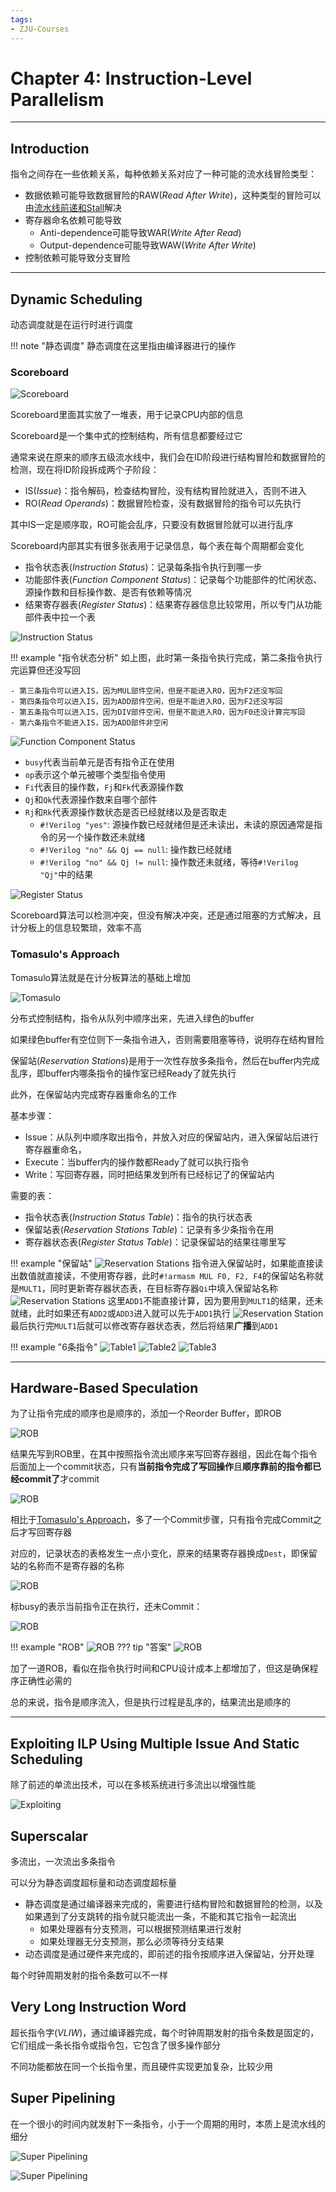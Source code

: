```yaml
---
tags:
- ZJU-Courses
---
```


# Chapter 4: Instruction-Level Parallelism

---

## Introduction

指令之间存在一些依赖关系，每种依赖关系对应了一种可能的流水线冒险类型：

- 数据依赖可能导致数据冒险的RAW(*Read After Write*)，这种类型的冒险可以由[流水线前递和Stall](../Chapter2/Chapter2.md)解决
- 寄存器命名依赖可能导致
    - Anti-dependence可能导致WAR(*Write After Read*)
    - Output-dependence可能导致WAW(*Write After Write*)
- 控制依赖可能导致分支冒险

---

## Dynamic Scheduling

动态调度就是在运行时进行调度

!!! note "静态调度"
    静态调度在这里指由编译器进行的操作

### Scoreboard

![Scoreboard](assets/Scoreboard.png)

Scoreboard里面其实放了一堆表，用于记录CPU内部的信息

Scoreboard是一个集中式的控制结构，所有信息都要经过它

通常来说在原来的顺序五级流水线中，我们会在ID阶段进行结构冒险和数据冒险的检测，现在将ID阶段拆成两个子阶段：

- IS(*Issue*)：指令解码，检查结构冒险，没有结构冒险就进入，否则不进入
- RO(*Read Operands*)：数据冒险检查，没有数据冒险的指令可以先执行

其中IS一定是顺序取，RO可能会乱序，只要没有数据冒险就可以进行乱序

Scoreboard内部其实有很多张表用于记录信息，每个表在每个周期都会变化

- 指令状态表(*Instruction Status*)：记录每条指令执行到哪一步
- 功能部件表(*Function Component Status*)：记录每个功能部件的忙闲状态、源操作数和目标操作数、是否有依赖等情况
- 结果寄存器表(*Register Status*)：结果寄存器信息比较常用，所以专门从功能部件表中拉一个表

![Instruction Status](assets/InstructionStatus.png)

!!! example "指令状态分析"
    如上图，此时第一条指令执行完成，第二条指令执行完运算但还没写回

    - 第三条指令可以进入IS，因为MUL部件空闲，但是不能进入RO，因为F2还没写回
    - 第四条指令可以进入IS，因为ADD部件空闲，但是不能进入RO，因为F2还没写回
    - 第五条指令可以进入IS，因为DIV部件空闲，但是不能进入RO，因为F0还没计算完写回
    - 第六条指令不能进入IS，因为ADD部件非空闲

![Function Component Status](assets/FunctionComponentStatus.png)

- `busy`代表当前单元是否有指令正在使用
- `op`表示这个单元被哪个类型指令使用
- `Fi`代表目的操作数，`Fj`和`Fk`代表源操作数
- `Qj`和`Qk`代表源操作数来自哪个部件
- `Rj`和`Rk`代表源操作数状态是否已经就绪以及是否取走
    - `#!Verilog "yes"`: 源操作数已经就绪但是还未读出，未读的原因通常是指令的另一个操作数还未就绪
    - `#!Verilog "no" && Qj == null`: 操作数已经就绪
    - `#!Verilog "no" && Qj != null`: 操作数还未就绪，等待`#!Verilog "Qj"`中的结果

![Register Status](assets/RegisterStatus.png)

Scoreboard算法可以检测冲突，但没有解决冲突，还是通过阻塞的方式解决，且计分板上的信息较繁琐，效率不高

### Tomasulo's Approach

Tomasulo算法就是在计分板算法的基础上增加

![Tomasulo](assets/Tomasulo.png)

分布式控制结构，指令从队列中顺序出来，先进入绿色的buffer

如果绿色buffer有空位则下一条指令进入，否则需要阻塞等待，说明存在结构冒险

保留站(*Reservation Stations*)是用于一次性存放多条指令，然后在buffer内完成乱序，即buffer内哪条指令的操作室已经Ready了就先执行

此外，在保留站内完成寄存器重命名的工作

基本步骤：

- Issue：从队列中顺序取出指令，并放入对应的保留站内，进入保留站后进行寄存器重命名，
- Execute：当buffer内的操作数都Ready了就可以执行指令
- Write：写回寄存器，同时把结果发到所有已经标记了的保留站内

需要的表：

- 指令状态表(*Instruction Status Table*)：指令的执行状态表
- 保留站表(*Reservation Stations Table*)：记录有多少条指令在用
- 寄存器状态表(*Register Status Table*)：记录保留站的结果往哪里写

!!! example "保留站"
    ![Reservation Stations](assets/ReservationStation-1.png)
    指令进入保留站时，如果能直接读出数值就直接读，不使用寄存器，此时`#!armasm MUL F0, F2, F4`的保留站名称就是`MULT1`，同时更新寄存器状态表，在目标寄存器`Qi`中填入保留站名称
    ![Reservation Stations](assets/ReservationStation-2.png)
    这里`ADD1`不能直接计算，因为要用到`MULT1`的结果，还未就绪，此时如果还有`ADD2`或`ADD3`进入就可以先于`ADD1`执行
    ![Reservation Station](assets/ReservationStation-3.png)
    最后执行完`MULT1`后就可以修改寄存器状态表，然后将结果**广播**到`ADD1`

!!! example "6条指令"
    ![Table1](assets/TomasuloTable1.png)
    ![Table2](assets/TomasuloTable2.png)
    ![Table3](assets/TomasuloTable3.png)

---

## Hardware-Based Speculation

为了让指令完成的顺序也是顺序的，添加一个Reorder Buffer，即ROB

![ROB](assets/ROB.png)

结果先写到ROB里，在其中按照指令流出顺序来写回寄存器组，因此在每个指令后面加上一个commit状态，只有**当前指令完成了写回操作**且**顺序靠前的指令都已经commit了**才commit

![ROB](assets/HardwareBased.png)

相比于[Tomasulo's Approach](Chapter4.md#Tomasulo's%20Approach)，多了一个Commit步骤，只有指令完成Commit之后才写回寄存器

对应的，记录状态的表格发生一点小变化，原来的结果寄存器换成`Dest`，即保留站的名称而不是寄存器的名称

![ROB](assets/ROB-1.png)

标busy的表示当前指令正在执行，还未Commit：

![ROB](assets/ROB-2.png)

!!! example "ROB"
    ![ROB](assets/ROB-3.png)
    ??? tip "答案"
        ![ROB](assets/ROB-4.png)

加了一道ROB，看似在指令执行时间和CPU设计成本上都增加了，但这是确保程序正确性必需的

总的来说，指令是顺序流入，但是执行过程是乱序的，结果流出是顺序的

---

## Exploiting ILP Using Multiple Issue And Static Scheduling

除了前述的单流出技术，可以在多核系统进行多流出以增强性能

![Exploiting](assets/Exploiting.png)

## Superscalar

多流出，一次流出多条指令

可以分为静态调度超标量和动态调度超标量

- 静态调度是通过编译器来完成的，需要进行结构冒险和数据冒险的检测，以及如果遇到了分支跳转的指令就只能流出一条，不能和其它指令一起流出
    - 如果处理器有分支预测，可以根据预测结果进行发射
    - 如果处理器无分支预测，那么必须等待分支结果
- 动态调度是通过硬件来完成的，即前述的指令按顺序进入保留站，分开处理

每个时钟周期发射的指令条数可以不一样

## Very Long Instruction Word

超长指令字(*VLIW*)，通过编译器完成，每个时钟周期发射的指令条数是固定的，它们组成一条长指令或指令包，它包含了很多操作部分

不同功能都放在同一个长指令里，而且硬件实现更加复杂，比较少用

## Super Pipelining

在一个很小的时间内就发射下一条指令，小于一个周期的用时，本质上是流水线的细分

![Super Pipelining](assets/SuperPipeling-1.png)

![Super Pipelining](assets/SuperPipelining-2.png)

